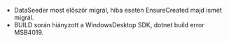 - DataSeeder most először migrál, hiba esetén EnsureCreated majd ismét migrál.
- BUILD során hiányzott a WindowsDesktop SDK, dotnet build error MSB4019.
